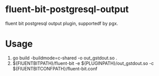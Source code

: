 # fluent-bit-postgresql-output
fluent bit postgresql output plugin, supportedf by pgx.

# Usage

1. go build -buildmode=c-shared -o out_gstdout.so .
2. ${FlUENTBITPATH}/fluent-bit -e ${PLUGINPATH}/out_gstdout.so -c ${FlUENTBITCONFPATH}/fluent-bit.conf
